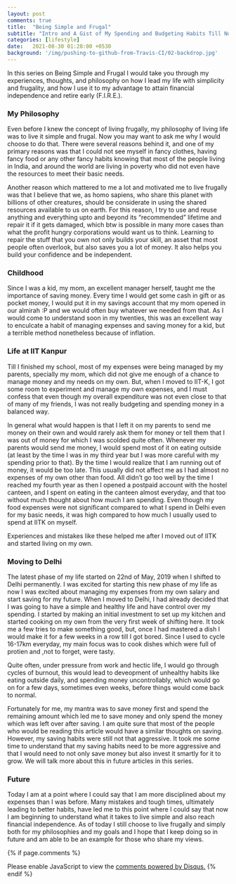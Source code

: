 ```yaml
---
layout: post
comments: true
title:  "Being Simple and Frugal"
subtitle: "Intro and A Gist of My Spending and Budgeting Habits Till Now"
categories: [lifestyle]
date:   2021-08-30 01:28:00 +0530
background: '/img/pushing-to-github-from-Travis-CI/02-backdrop.jpg'
---
```


In this series on Being Simple and Frugal I would take you through my
experiences, thoughts, and philosophy on how I lead my life with simplicity
and frugality, and how I use it to my advantage to attain financial
independence and retire early (F.I.R.E.).

### My Philosophy

Even before I knew the concept of living frugally, my philosophy of living
life was to live it simple and frugal. Now you may want to ask me why I
would choose to do that. There were several reasons behind it, and one of
my primary reasons was that I could not see myself in fancy clothes,
having fancy food or any other fancy habits knowing that most of the
people living in India, and around the world are living in poverty who
did not even have the resources to meet their basic needs.



Another reason which mattered to me a lot and motivated me to live
frugally was that I believe that we, as homo sapiens, who share this
planet with billions of other creatures, should be considerate in using
the shared resources available to us on earth. For this reason, I try to
use and reuse anything and everything upto and beyond its “recommended”
lifetime and repair it if it gets damaged, which btw is possible in many
more cases than what the profit hungry corporations would want us to
think. Learning to repair the stuff that you own not only builds your
skill, an asset that most people often overlook, but also saves you a lot
of money. It also helps you build your confidence and be independent.



### Childhood

Since I was a kid, my mom, an excellent manager herself, taught me the
importance of saving money. Every time I would get some cash in gift or
as pocket money, I would put it in my savings account that my mom opened
in our almirah :P and we would often buy whatever we needed from that.
As I would come to understand soon in my twenties, this was an excellent
way to enculcate a habit of managing expenses and saving money for a kid,
but a terrible method nonetheless because of inflation.



### Life at IIT Kanpur

Till I finished my school, most of my expenses were being managed by my
parents, specially my mom, which did not give me enough of a chance to
manage money and my needs on my own. But, when I moved to IIT-K, I got
some room to experiment and manage my own expenses, and I must confess
that even though my overall expenditure was not even close to that of
many of my friends, I was not really budgeting and spending money in a
balanced way.



In general what would happen is that I left it on my parents to send me
money on their own and would rarely ask them for money or tell them that
I was out of money for which I was scolded quite often. Whenever my
parents would send me money, I would  spend most of it on eating outside
(at least by the time I was in my third year but I was more careful with
my spending prior to that). By the time I would realize that I am running
out of money, it would be too late. This usually did not affect me as I
had almost no expenses of my own other than food. All didn’t go too well
by the time I reached my fourth year as then I opened a postpaid account
with the hostel canteen, and I spent on eating in the canteen almost
everyday, and that too without much thought about how much I am spending.
Even though my food expenses were not significant compared to what I spend
in Delhi even for my basic needs, it was high compared to how much I
usually used to spend at IITK on myself.



Experiences and mistakes like these helped me after I moved out of IITK
and started living on my own.

### Moving to Delhi

The latest phase of my life started on 22nd of May, 2019 when I shifted to
Delhi permanently. I was excited for starting this new phase of my life as
now I was excited about managing my expenses from my own salary and start
saving for my future. When I moved to Delhi, I had already decided that I
was going to have a simple and healthy life and have control over my
spending. I started by making an initial investment to set up my kitchen
and started cooking on my own from the very first week of shifting here.
It took me a few tries to make something good, but, once I had mastered a
dish I would make it for a few weeks in a row till I got bored. Since I
used to cycle 16-17km everyday, my main focus was to cook dishes which
were full of protien and ,not to forget, were tasty.



Quite often, under pressure from work and hectic life, I would go through
cycles of burnout, this would lead to deveopment of unhealthy habits like
eating outside daily, and spending money uncontrollably, which would go on
for a few days, sometimes even weeks, before things would come back to
normal.



Fortunately for me, my mantra was to save money first and spend the
remaining amount which led me to save money and only spend the money which
was left over after saving. I am quite sure that most of the people who
would be reading this article would have a similar thoughts on saving.
However, my saving habits were still not that aggressive. It took me some
time to understand that my saving habits need to be more aggressive and
that I would need to not only save money but also invest it smartly for
it to grow. We will talk more about this in future articles in this series.

### Future

Today I am at a point where I could say that I am more disciplined about
my expenses than I was before. Many mistakes and tough times, ultimately
leading to better habits, have led me to this point where I could say that
now I am beginning to understand what it takes to live simple and also
reach financial independence. As of today I still choose to live frugally
and simply both for my philosophies and my goals and I hope that I keep
doing so in future and am able to be an example for those who share my
views.


{% if page.comments %}
<div id="disqus_thread"></div>
<script>
    /**
     *  RECOMMENDED CONFIGURATION VARIABLES: EDIT AND UNCOMMENT THE SECTION BELOW TO INSERT DYNAMIC VALUES FROM YOUR PLATFORM OR CMS.
     *  LEARN WHY DEFINING THESE VARIABLES IS IMPORTANT: https://disqus.com/admin/universalcode/#configuration-variables
     */
    /*
    var disqus_config = function () {
        this.page.url = PAGE_URL;  // Replace PAGE_URL with your page's canonical URL variable
        this.page.identifier = PAGE_IDENTIFIER; // Replace PAGE_IDENTIFIER with your page's unique identifier variable
    };
    */
    (function() {  // REQUIRED CONFIGURATION VARIABLE: EDIT THE SHORTNAME BELOW
        var d = document, s = d.createElement('script');

        s.src = 'https://amanabt.disqus.com/embed.js';  // IMPORTANT: Replace EXAMPLE with your forum shortname!

        s.setAttribute('data-timestamp', +new Date());
        (d.head || d.body).appendChild(s);
    })();
</script>
<noscript>Please enable JavaScript to view the <a href="https://disqus.com/?ref_noscript" rel="nofollow">comments powered by Disqus.</a></noscript>
{% endif %}
